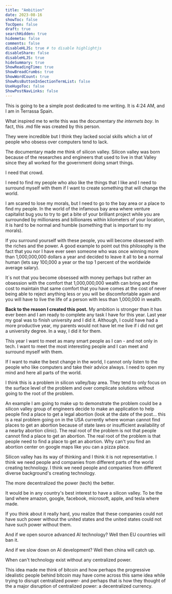 ```yaml
---
title: "Ambition"
date: 2023-08-16
showToc: false
TocOpen: false
draft: true
searchHidden: true
hidemeta: false
comments: false
disableHLJS: true # to disable highlightjs
disableShare: false
disableHLJS: true
hideSummary: true
ShowReadingTime: true
ShowBreadCrumbs: true
ShowWordCount: true
ShowRssButtonInSectionTermList: false
UseHugoToc: false
ShowPostNavLinks: false
---
```


This is going to be a simple post dedicated to me writing. It is 4:24 AM, and I am in Terrassa Spain. 

What inspired me to write this was the documentary *the internets boy*. In fact, this .md file was created by this person. 

They were incredible but I think they lacked social skills which a lot of people who obsess over computers tend to lack. 

The documentary made me think of silicon valley. Silicon valley was born because of the researches and engineers that used to live in that Valley since they all worked for the government doing smart things. 

I need that crowd. 

I need to find my people who also like the things that I like and I need to surround myself with them if I want to create something that will change the world. 

I am scared to lose my morals, but I need to go to the bay area or a place to find my people. In the world of the infamous bay area where venture capitalist bug you to try to get a bite of your brilliant project while you are surrounded by millionares and billionares within kilometers of your location, it is hard to be normal and humble (something that is important to my morals).

If you surround yourself with these people, you will become obsessed with the riches and the power. A good example to point out this philosophy is the fact that you nor I have ever seen someone who was once winning more than 1,000,000,000 dollars a year and decided to leave it all to be a normal human (lets say 100,000 a year or the top 1 percent of the worldwide average salary).

It´s not that you become obsessed with money perhaps but rather an obsession with the comfort that 1,000,000,000 wealth can bring and the cost to maintain that same comfort that you have comes at the cost of never being able to reject anything less or you will be discomfortable again and you will have to live the life of a person with less than 1,000,000 in wealth. 

**Back to the reason I created this post.** My ambition is stronger than it has ever been and I am ready to complete any task I have for this year. Last year my goal was to finish university and I did it. Although, I could have had a more productive year, my parents would not have let me live if i did not get a university degree. In a way, I did it for them. 

This year I want to meet as many smart people as I can - and not only in tech. I want to meet the most interesting people and I can meet and surround myself with them. 

If I want to make the best change in the world, I cannot only listen to the people who like computers and take their advice always. I need to open my mind and here all parts of the world. 

I think this is a problem in silicon valley/bay area. They tend to only focus on the surface level of the problem and over complicate solutions without going to the root of the problem. 


An example I am going to make up to demonstrate the problem could be a silicon valley group of engineers decide to make an application to help people find a place to get a legal abortion (look at the date of the post... this is a real problem going on in the USA currently where woman cannot find places to get an abortion because of state laws or insufficient availability of a nearby abortion clinic). The real root of the problem is not that people cannot find a place to get an abortion. The real root of the problem is that people need to find a place to get an abortion. Why can't you find an abortion center on google maps like you can a pizza place. 


Silicon valley has its way of thinking and I think it is not representative. I think we need people and companies from different parts of the world creating technology. I think we need people and companies from different diverse background's creating technology. 

The more decentralized the power (tech) the better.

It would be in any country's best interest to have a silicon valley. To be the land where amazon, google, facebook, microsoft, apple, and tesla where made. 

If you think about it really hard, you realize that these companies could not have such power without the united states and the united states could not have such power without them. 


And if we open source advanced AI technology? Well then EU countries will ban it. 

And if we slow down on AI development? Well then china will catch up. 

When can't technology exist without any centralized power. 

This idea made me think of bitcoin and how perhaps the progressive idealistic people behind bitcoin may have come across this same idea while trying to disrupt centralized power- and perhaps that is how they thought of the a major disruption of centralized power: a decentralized currency. 




